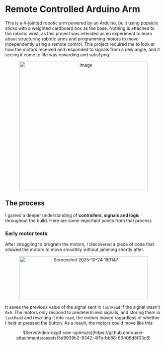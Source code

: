 # **Remote Controlled Arduino Arm**
This is a 4-jointed robotic arm powered by an Arduino, built using popsicle sticks with a weighted cardboard box as the base. Nothing is attached to the robotic wrist, as this project was intended as en experiment to learn about structuring robotic arms and programming motors to move independently using a remote control. 
This project required me to look at how the motors received and responded to signals from a new angle, and it seeing it come to life was rewarding and satisfying

<p align="center">
<img width="413" height="413" alt="image" src="https://github.com/user-attachments/assets/955e391d-15c2-4b4b-ab5b-bf5e189fe6c5" />
</p>

## **The process** 
I gained a deeper understanding of **controllers, signals and logic** throughout the build. Here are some important points from that process

### **Early motor tests**
After struggling to program the motors, I discovered a piece of code that allowed the motors to move smoothly without jamming shortly after. 

<p align="center">
<img width="413" height="140" alt="Screenshot 2025-10-24 180147" src="https://github.com/user-attachments/assets/f06f15e8-43b3-4468-a1d3-8509d3dbbd02" />
</p>

It saves the previous value of the signal sent in `lastRead` if the signal wasn't `0x0`. The motors only respond to predetermined signals, and storing them in `lastRead` and rewriting it into `read`, the motors moved ragardless of whether I held or pressed the button. As a result, the motors could move like this: 

<p align="center">
![ServoVideo-ezgif com-optimize](https://github.com/user-attachments/assets/5d9939b2-9342-4f1b-bb66-66406d8f03c8)
</p>




